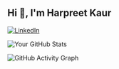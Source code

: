 ## Hi 👋, I'm Harpreet Kaur

[![LinkedIn](https://img.shields.io/badge/-LinkedIn-blue)](https://www.linkedin.com/in/harpreet01414)

![Your GitHub Stats](https://github-readme-stats.vercel.app/api?username=harpreet1423&show_icons=true&theme=radical)    


![GitHub Activity Graph](https://github-readme-activity-graph.cyclic.app/graph?username=harpreet1423e&theme=react-dark)




<!---
Harpreet1423/Harpreet1423 is a ✨ special ✨ repository because its `README.md` (this file) appears on your GitHub profile.
You can click the Preview link to take a look at your changes.
--->
